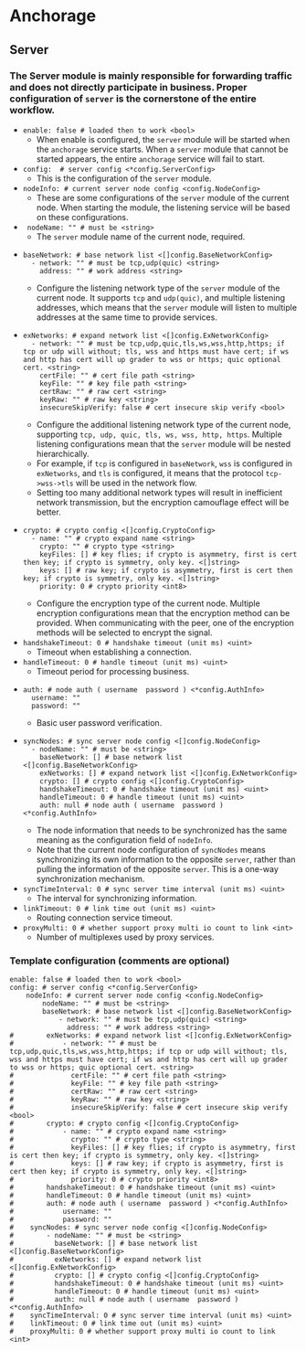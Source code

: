 # Anchorage
## Server
### The Server module is mainly responsible for forwarding traffic and does not directly participate in business. Proper configuration of `server` is the cornerstone of the entire workflow.
- `enable: false # loaded then to work <bool>`
  - When enable is configured, the `server` module will be started when the `anchorage` service starts. When a `server` module that cannot be started appears, the entire `anchorage` service will fail to start.
- `config:  # server config <*config.ServerConfig>`
  - This is the configuration of the `server` module.
- `nodeInfo: # current server node config <config.NodeConfig>`
  - These are some configurations of the `server` module of the current node. When starting the module, the listening service will be based on these configurations.
- ` nodeName: "" # must be <string>`
  - The `server` module name of the current node, required.
- ```
  baseNetwork: # base network list <[]config.BaseNetworkConfig>
    - network: "" # must be tcp,udp(quic) <string>
      address: "" # work address <string>
  ```
  - Configure the listening network type of the `server` module of the current node. It supports `tcp` and `udp(quic)`, and multiple listening addresses, which means that the `server` module will listen to multiple addresses at the same time to provide services.
- ```
  exNetworks: # expand network list <[]config.ExNetworkConfig>
    - network: "" # must be tcp,udp,quic,tls,ws,wss,http,https; if tcp or udp will without; tls, wss and https must have cert; if ws and http has cert will up grader to wss or https; quic optional cert. <string>
      certFile: "" # cert file path <string>
      keyFile: "" # key file path <string>
      certRaw: "" # raw cert <string>
      keyRaw: "" # raw key <string>
      insecureSkipVerify: false # cert insecure skip verify <bool>
  ```
  - Configure the additional listening network type of the current node, supporting `tcp, udp, quic, tls, ws, wss, http, https`. Multiple listening configurations mean that the `server` module will be nested hierarchically.
  - For example, if `tcp` is configured in `baseNetwork`, `wss` is configured in `exNetworks`, and `tls` is configured, it means that the protocol `tcp->wss->tls` will be used in the network flow.
  - Setting too many additional network types will result in inefficient network transmission, but the encryption camouflage effect will be better.
- ```
  crypto: # crypto config <[]config.CryptoConfig>
    - name: "" # crypto expand name <string>
      crypto: "" # crypto type <string>
      keyFiles: [] # key flies; if crypto is asymmetry, first is cert then key; if crypto is symmetry, only key. <[]string>
      keys: [] # raw key; if crypto is asymmetry, first is cert then key; if crypto is symmetry, only key. <[]string>
      priority: 0 # crypto priority <int8>
  ```
  - Configure the encryption type of the current node. Multiple encryption configurations mean that the encryption method can be provided. When communicating with the peer, one of the encryption methods will be selected to encrypt the signal.
- `handshakeTimeout: 0 # handshake timeout (unit ms) <uint>`
  - Timeout when establishing a connection.
- `handleTimeout: 0 # handle timeout (unit ms) <uint>`
  - Timeout period for processing business.
- ```
  auth: # node auth ( username  password ) <*config.AuthInfo>
    username: ""
    password: ""
  ```
  - Basic user password verification.
- ```
  syncNodes: # sync server node config <[]config.NodeConfig>
    - nodeName: "" # must be <string>
      baseNetwork: [] # base network list <[]config.BaseNetworkConfig>
      exNetworks: [] # expand network list <[]config.ExNetworkConfig>
      crypto: [] # crypto config <[]config.CryptoConfig>
      handshakeTimeout: 0 # handshake timeout (unit ms) <uint>
      handleTimeout: 0 # handle timeout (unit ms) <uint>
      auth: null # node auth ( username  password ) <*config.AuthInfo>
  ```
  - The node information that needs to be synchronized has the same meaning as the configuration field of `nodeInfo`.
  - Note that the current node configuration of `syncNodes` means synchronizing its own information to the opposite `server`, rather than pulling the information of the opposite `server`. This is a one-way synchronization mechanism.
- `syncTimeInterval: 0 # sync server time interval (unit ms) <uint>`
  - The interval for synchronizing information.
- `linkTimeout: 0 # link time out (unit ms) <uint>`
  - Routing connection service timeout.
- `proxyMulti: 0 # whether support proxy multi io count to link <int>`
  - Number of multiplexes used by proxy services.
### Template configuration (comments are optional)
```
enable: false # loaded then to work <bool>
config: # server config <*config.ServerConfig>
    nodeInfo: # current server node config <config.NodeConfig>
        nodeName: "" # must be <string>
        baseNetwork: # base network list <[]config.BaseNetworkConfig>
            - network: "" # must be tcp,udp(quic) <string>
              address: "" # work address <string>
#        exNetworks: # expand network list <[]config.ExNetworkConfig>
#            - network: "" # must be tcp,udp,quic,tls,ws,wss,http,https; if tcp or udp will without; tls, wss and https must have cert; if ws and http has cert will up grader to wss or https; quic optional cert. <string>
#              certFile: "" # cert file path <string>
#              keyFile: "" # key file path <string>
#              certRaw: "" # raw cert <string>
#              keyRaw: "" # raw key <string>
#              insecureSkipVerify: false # cert insecure skip verify <bool>
#        crypto: # crypto config <[]config.CryptoConfig>
#            - name: "" # crypto expand name <string>
#              crypto: "" # crypto type <string>
#              keyFiles: [] # key flies; if crypto is asymmetry, first is cert then key; if crypto is symmetry, only key. <[]string>
#              keys: [] # raw key; if crypto is asymmetry, first is cert then key; if crypto is symmetry, only key. <[]string>
#              priority: 0 # crypto priority <int8>
#        handshakeTimeout: 0 # handshake timeout (unit ms) <uint>
#        handleTimeout: 0 # handle timeout (unit ms) <uint>
#        auth: # node auth ( username  password ) <*config.AuthInfo>
#            username: ""
#            password: ""
#    syncNodes: # sync server node config <[]config.NodeConfig>
#        - nodeName: "" # must be <string>
#          baseNetwork: [] # base network list <[]config.BaseNetworkConfig>
#          exNetworks: [] # expand network list <[]config.ExNetworkConfig>
#          crypto: [] # crypto config <[]config.CryptoConfig>
#          handshakeTimeout: 0 # handshake timeout (unit ms) <uint>
#          handleTimeout: 0 # handle timeout (unit ms) <uint>
#          auth: null # node auth ( username  password ) <*config.AuthInfo>
#    syncTimeInterval: 0 # sync server time interval (unit ms) <uint>
#    linkTimeout: 0 # link time out (unit ms) <uint>
#    proxyMulti: 0 # whether support proxy multi io count to link <int>
```